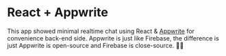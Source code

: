# React + Appwrite

This app showed minimal realtime chat using React & [Appwrite](https://appwrite.io/docs/) for convenience back-end side. Appwrite is just like Firebase, the difference is just Appwrite is open-source and Firebase is close-source. 😶‍🌫️

